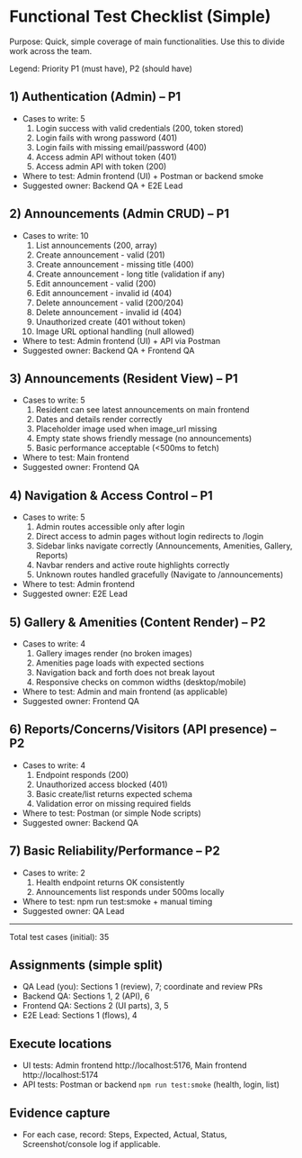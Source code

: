 # Functional Test Checklist (Simple)

Purpose: Quick, simple coverage of main functionalities. Use this to divide work across the team.

Legend: Priority P1 (must have), P2 (should have)

## 1) Authentication (Admin) – P1
- Cases to write: 5
  1. Login success with valid credentials (200, token stored)
  2. Login fails with wrong password (401)
  3. Login fails with missing email/password (400)
  4. Access admin API without token (401)
  5. Access admin API with token (200)
- Where to test: Admin frontend (UI) + Postman or backend smoke
- Suggested owner: Backend QA + E2E Lead

## 2) Announcements (Admin CRUD) – P1
- Cases to write: 10
  1. List announcements (200, array)
  2. Create announcement - valid (201)
  3. Create announcement - missing title (400)
  4. Create announcement - long title (validation if any)
  5. Edit announcement - valid (200)
  6. Edit announcement - invalid id (404)
  7. Delete announcement - valid (200/204)
  8. Delete announcement - invalid id (404)
  9. Unauthorized create (401 without token)
  10. Image URL optional handling (null allowed)
- Where to test: Admin frontend (UI) + API via Postman
- Suggested owner: Backend QA + Frontend QA

## 3) Announcements (Resident View) – P1
- Cases to write: 5
  1. Resident can see latest announcements on main frontend
  2. Dates and details render correctly
  3. Placeholder image used when image_url missing
  4. Empty state shows friendly message (no announcements)
  5. Basic performance acceptable (<500ms to fetch)
- Where to test: Main frontend
- Suggested owner: Frontend QA

## 4) Navigation & Access Control – P1
- Cases to write: 5
  1. Admin routes accessible only after login
  2. Direct access to admin pages without login redirects to /login
  3. Sidebar links navigate correctly (Announcements, Amenities, Gallery, Reports)
  4. Navbar renders and active route highlights correctly
  5. Unknown routes handled gracefully (Navigate to /announcements)
- Where to test: Admin frontend
- Suggested owner: E2E Lead

## 5) Gallery & Amenities (Content Render) – P2
- Cases to write: 4
  1. Gallery images render (no broken images)
  2. Amenities page loads with expected sections
  3. Navigation back and forth does not break layout
  4. Responsive checks on common widths (desktop/mobile)
- Where to test: Admin and main frontend (as applicable)
- Suggested owner: Frontend QA

## 6) Reports/Concerns/Visitors (API presence) – P2
- Cases to write: 4
  1. Endpoint responds (200)
  2. Unauthorized access blocked (401)
  3. Basic create/list returns expected schema
  4. Validation error on missing required fields
- Where to test: Postman (or simple Node scripts)
- Suggested owner: Backend QA

## 7) Basic Reliability/Performance – P2
- Cases to write: 2
  1. Health endpoint returns OK consistently
  2. Announcements list responds under 500ms locally
- Where to test: npm run test:smoke + manual timing
- Suggested owner: QA Lead

---

Total test cases (initial): 35

## Assignments (simple split)
- QA Lead (you): Sections 1 (review), 7; coordinate and review PRs
- Backend QA: Sections 1, 2 (API), 6
- Frontend QA: Sections 2 (UI parts), 3, 5
- E2E Lead: Sections 1 (flows), 4

## Execute locations
- UI tests: Admin frontend http://localhost:5176, Main frontend http://localhost:5174
- API tests: Postman or backend `npm run test:smoke` (health, login, list)

## Evidence capture
- For each case, record: Steps, Expected, Actual, Status, Screenshot/console log if applicable.
